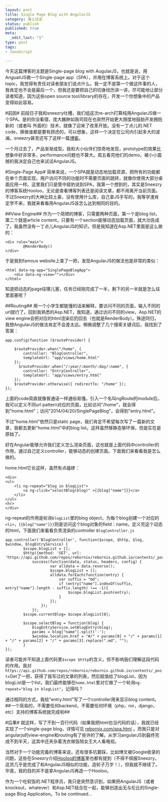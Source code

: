 ```yaml
--- 
layout: post
title: Single Page Blog with AngularJS
category: 海上日志 
status: publish 
published: true
meta: 
  _edit_last: "1"
type: post
tags: 
- JavaScript

---
```

今天这篇博客的主题是Single-page blog with AugularJS，也就是说，用AngualrJS做一个Single-page app（SPA），并用在博客系统上。对于这个topic，我觉得有责任对读者朋友们说点什么。我一定不是第一个做这件事的人，我肯定也不会是最后一个，但我还是要把自己的切身经历讲一讲，尽可能地让部分读者知道，因为这些open source tool/library的存在，开发一个你想象中的产品变得如此容易。


#前因#
前段日子我和sneezry吐槽，我们组这次re-arch打算纯用AngularJS做一个SPA。是的你没看错，庞大臃肿如我司现在也突然开始更大限度地鼓励开发拥抱新的（或者叫 外面的）技术，就像了迎来了改革开放。没有一丁点儿的.NET code，换做谁都是要有顾虑的，可以想象，这样一个决定在公司内引起多大的波澜。sneezry甚至还写了这样一篇[博客](http://sneezry.com/#!/2014/03/18/JS_is_candy)。

一个月过去了，产品渐渐成型。我和大小伙伴们惊奇地发现，prototype的效果比想象中好非常多，performance问题也不算大。周五看完他们的demo，被小小震撼的我决定自己也来试试AngularJS。

#Single-Page App#
简单来说，一个SPA就是动态地加载资源，把所有的功能都在单个页面实现，用户访问不同的功能时不需要页面的跳转，就像你使用大部分桌面应用一样。这里我们只是管中窥豹说到SPA，我第一个想到的，其实是Sneezry的博客系统Hooloo，无论是查看博客列表还是阅读文章，都不用离开当前页面。不过Sneezry的大神比较土豪，没有使用什么库，自己拿JS手写的。我等学渣肯定学不来，我就来看看用AngularJS该怎么达到相同的目的。

##View Engine##
作为一个简陋的博客，只需要两种页面，第一个是blog list，第二个就是article content。只要有一个section能够动态加载页面，就大功告成了。我虽然没有一丁点儿AngularJS的知识，但是我知道在Asp.NET里面是这么做的：

    <div role="main">
            @RenderBody()
    </div>

于是我到famous website上查了一把，发现AngularJS的做法也是非常的类似：

    <html data-ng-app="SinglePageBlogApp">
        <div data-ng-view=""></div>
    </html>
    
知道把动态的page往哪儿塞，任务已经刚完成了一半，剩下的另一半就是怎么往里面塞呢？

##Routing##
用一个小学生都能懂的话来解释，要访问不同的页面，输入不同的url就行了。回到我熟悉的Asp.NET，我知道，通过访问不同的view，Asp.NET的view engine会把对应的html渲染后扔回去（也就是RenderBody）。殊途同归，我想AngularJS的做法肯定不会差太远。稍微调整了几个搜索关键词后，我找到了答案：

    app.config(function ($routeProvider) {

        $routeProvider.when("/home", {
            controller: "BlogController",
            templateUrl: "app/views/home.html"
        });
	      $routeProvider.when("/:year/:month/:day/:name", {
            controller: "EntryController",
            templateUrl: "app/views/entry.html"
        });
        $routeProvider.otherwise({ redirectTo: "/home" });
    });
    
上面的code简直就像普通话一样通俗易懂。引入一个名叫ngRoute的module后，我可以定义不同url pattern对应的页面，比如访问"/home"，就会得到"home.html"；访问"2014/04/20/SinglePageBlog"，会得到"entry.html"。

不过"home.html"依然只是static page，我们肯定不希望每次写了一篇新的文章，我都去更新"home.html"中的blog list。这样虽然够静态够环保，但是实在是原始了。

好在Angular能够允许我们定义怎么渲染页面，这也就是上面代码中controller的作用，通过自己定义controller，能够动态的创建页面。下面我们来看看我是怎么做的。

home.html它长这样，虽然有点磕碜：

    <div>
	<ul>
		<li ng-repeat="blog in blogList">
			<a ng-click="selectBlog(blog)" >{{blog["name"]}}</a>
		</li>
	</ul>
	<hr>
    </div>

ng-repeat的作用是轮询`blogList`里的blog object，为每个blog创建一个对应的`<li>`，`{{blog["name"]}}`则是访问这个blog对象的field：name。定义完这个动态的html，下面我们来看看负责渲染的controller `BlogController.js`

    app.controller('BlogController', function($scope, $http, $log, $window, blogEntryService) {
		    $scope.blogList = [];
		    $http({method: 'GET', url: 'https://api.github.com/repos/rebornix/rebornix.github.io/contents/_posts'}).
			    success(function(data, status, headers, config) {
					    var alldata = data.reverse();
					    $scope.blogList = [];
					    alldata.forEach(function(entry) {
						    var suffix = "md";
						    if (entry["name"].indexOf(suffix, entry["name"].length - suffix.length) !== -1){
							    $scope.blogList.push(entry);
						    }
				 	    });
				    });
			    });
		    $scope.currentBlog= $scope.blogList[0];

		    $scope.selectBlog = function(blog) {
			    blogEntryService.setBlogEntry(blog);
			    params = blog["name"].split('-');
			    $window.location.href = "#/" + params[0] + "/" + params[1] + "/" + params[2] + "/" + params[3].replace(".md", "");
		    }
    });
    
读者可能并不知道上面代码里`$scope $http`的含义，但不影响我们理解这段代码的作用。我对`https://api.github.com/repos/rebornix/rebornix.github.io/contents/_posts`Get了一把，获得了我写过的文章的列表，然后赋值给了blogList，因为blogList是一个list，我们最终能够在`home.html`里对它做了一个轮询`ng-repeat="blog in blogList"`，记得吗？

通过相同的方式，我给"entry.html"写了一个controller用来显示blog content。
##一个简易的，不需要任何backend，不需要任何环境（php，ror，django，etc）支持的博客系统就完成啦##

#后果#
就这样，写了不到一百行代码（如果我把html也当代码的话），我就已经实现了一个single-page blog，详情可见 [rebornix.com/spa.html](http://rebornix.com/spa.html) 。而我只是对angularjs的view-engine和routing有了些许的了解。从学习angularJS到最终完成不到半天，这其中还夹杂着洗衣做饭陪女王大人看电视。

当然对于一个功能完备的博客来说，还有很多坑要踩，比如博文被Google收录的问题，这些在Sneezry介绍[Hooloo的博客](http://sneezry.com/#!/2014/02/11/基于Github的前端轻量级博客系统)里也都有提到（不得不佩服Sneezry，这货几乎是完成了和AngularJS相似的功能，造轮子万岁！），但我就不继续了。毕竟，我的目的并不是拿AngularJS再造一个Hooloo。

作为一个吃软饭的.NET程序员，我只是突然意识到，如果把AngularJS（或者knockout，whatever）和Asp.NET结合在一起，能够创造出无与伦比的Single-page Blog Application。To be continued...
